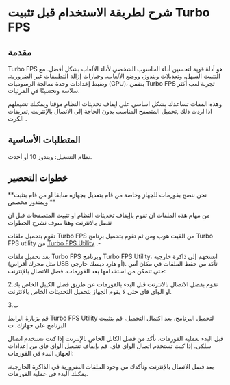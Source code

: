 # شرح لطريقة الاستخدام قبل تثبيت Turbo FPS 

## مقدمة

Turbo FPS هو أداة قوية لتحسين أداء الحاسوب الشخصي لأداء الألعاب بشكل أفضل. مع التثبيت السهل، وتعديلات ويندوز، ووضع الألعاب، وخيارات إزالة التطبيقات غير الضرورية، وضبط إعدادات وحدة معالجة الرسوميات (GPU)، يضمن Turbo FPS تجربة لعب أكثر سلاسة وتحسينًا في المرئيات.

وهذه المفات تساعدك بشكل اساسي على ايقاف تحديثات النظام مؤقتا ويمكنك تشيغلهم اذا اردت ذلك ,تحميل المتصفح المناسب بدون الحاجة إلى الاتصال بالإنترنت ,تعريفات الكرت .

## المتطلبات الأساسية 

نظام التشغيل: ويندوز 10 أو أحدث.

## خطوات التحضير

**نحن ننصح بفورمات للجهاز وخاصة من قام بتعديل بجهازه سابقا او من قام بتثيت ويمندوز مخصص **

من مهام هذه الملفات ان تقوم باإيقاف تحديثات النظام او تثبيت المتصفحات قبل ان تتصل بالانترنت وهنا سوف نشرح الخطوات 

 تقوم بتحميل ملفات Turbo FPS من القيت هوب ومن ثم تقوم بتحميل برنامج Turbo FPS utility من [Turbo FPS Utility](https://turbofps.com/) .- 

بعد تحميل ملفات Turbo FPS وبرنامج Turbo FPS Utility، انسخهم إلى ذاكرة خارجية (مثل محرك أقراص USB أو هارد ديسك خارجي).
تأكد من حفظ الملفات في مكان آمن حتى تتمكن من استخدامها بعد الفورمات.
فصل الاتصال بالإنترنت:

2.تقوم بفصل الاتصال بالانترنت قبل البدء بالفورمات عن طريق فصل الكيبل الخاص بك او الواي فاي حتى لا يقوم الجهاز بتحميل التحديثات الخاص بالانترنت.

3.ب

قم بزيارة الرابط Turbo FPS Utility لتحميل البرنامج.
بعد اكتمال التحميل، قم بتثبيت البرنامج على جهازك.
ت

قبل البدء بعملية الفورمات، تأكد من فصل الكابل الخاص بالإنترنت إذا كنت تستخدم اتصال سلكي.
إذا كنت تستخدم اتصال الواي فاي، قم بإيقاف تشغيل الواي فاي من إعدادات الجهاز.
البدء في الفورمات:

بعد فصل الاتصال بالإنترنت وتأكدك من وجود الملفات الضرورية في الذاكرة الخارجية، يمكنك البدء في عملية الفورمات.








